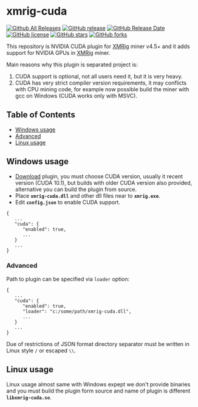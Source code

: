 # xmrig-cuda

[![Github All Releases](https://img.shields.io/github/downloads/xmrig/xmrig/total.svg)](../../releases)
[![GitHub release](https://img.shields.io/github/release/xmrig/xmrig/all.svg)](../../releases/latest)
[![GitHub Release Date](https://img.shields.io/github/release-date/xmrig/xmrig.svg)](../../releases/latest)
[![GitHub license](https://img.shields.io/github/license/xmrig/xmrig.svg)](./LICENSE)
[![GitHub stars](https://img.shields.io/github/stars/xmrig/xmrig.svg)](../../stargazers)
[![GitHub forks](https://img.shields.io/github/forks/xmrig/xmrig.svg)](../../network)

This repository is NVIDIA CUDA plugin for [XMRig](../../../xmrig) miner v4.5+ and it adds support for NVIDIA GPUs in [XMRig](../../../xmrig) miner.

Main reasons why this plugin is separated project is:
1. CUDA support is optional, not all users need it, but it is very heavy.
2. CUDA has very strict compiler version requirements, it may conflicts with CPU mining code, for example now possible build the miner with gcc on Windows (CUDA works only with MSVC).


## Table of Contents

 - [Windows usage](#windows-usage)
 - [Advanced](#advanced)
 - [Linux usage](#linux-usage)

## Windows usage

* [Download](../../releases) plugin, you must choose CUDA version, usually it recent version (CUDA 10.1), but builds with older CUDA version also provided, alternative you can build the plugin from source.
* Place **`xmrig-cuda.dll`** and other dll files near to **`xmrig.exe`**.
* Edit **`config.json`** to enable CUDA support.
```
{
   ...
   "cuda": {
      "enabled": true,
      ...
   }
   ...
}
```
### Advanced
Path to plugin can be specified via `loader` option:
```
{
   ...
   "cuda": {
      "enabled": true,
      "loader": "c:/some/path/xmrig-cuda.dll",
      ...
   }
   ...
}
```
Due of restrictions of JSON format directory separator must be written in Linux style `/` or escaped `\\`.

## Linux usage
Linux usage almost same with Windows expept we don't provide binaries and you must build the plugin form source and name of plugin is different **`libxmrig-cuda.so`**.
